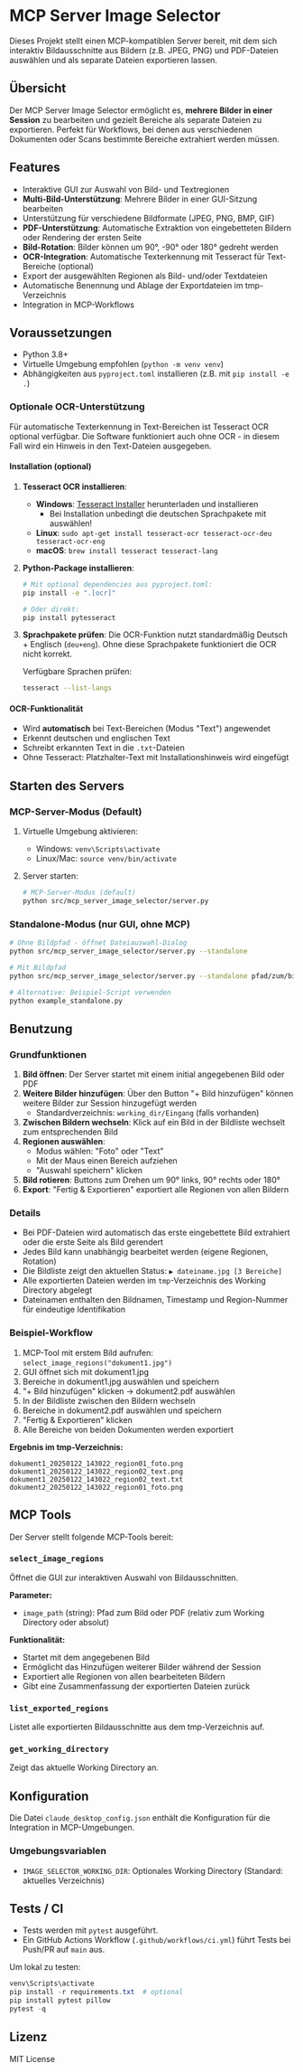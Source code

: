 # MCP Server Image Selector

Dieses Projekt stellt einen MCP-kompatiblen Server bereit, mit dem sich interaktiv Bildausschnitte aus Bildern (z.B. JPEG, PNG) und PDF-Dateien auswählen und als separate Dateien exportieren lassen.

## Übersicht

Der MCP Server Image Selector ermöglicht es, **mehrere Bilder in einer Session** zu bearbeiten und gezielt Bereiche als separate Dateien zu exportieren. Perfekt für Workflows, bei denen aus verschiedenen Dokumenten oder Scans bestimmte Bereiche extrahiert werden müssen.

## Features
- Interaktive GUI zur Auswahl von Bild- und Textregionen
- **Multi-Bild-Unterstützung**: Mehrere Bilder in einer GUI-Sitzung bearbeiten
- Unterstützung für verschiedene Bildformate (JPEG, PNG, BMP, GIF)
- **PDF-Unterstützung**: Automatische Extraktion von eingebetteten Bildern oder Rendering der ersten Seite
- **Bild-Rotation**: Bilder können um 90°, -90° oder 180° gedreht werden
- **OCR-Integration**: Automatische Texterkennung mit Tesseract für Text-Bereiche (optional)
- Export der ausgewählten Regionen als Bild- und/oder Textdateien
- Automatische Benennung und Ablage der Exportdateien im tmp-Verzeichnis
- Integration in MCP-Workflows

## Voraussetzungen
- Python 3.8+
- Virtuelle Umgebung empfohlen (`python -m venv venv`)
- Abhängigkeiten aus `pyproject.toml` installieren (z.B. mit `pip install -e .`)

### Optionale OCR-Unterstützung
Für automatische Texterkennung in Text-Bereichen ist Tesseract OCR optional verfügbar. Die Software funktioniert auch ohne OCR - in diesem Fall wird ein Hinweis in den Text-Dateien ausgegeben.

#### Installation (optional)

1. **Tesseract OCR installieren**:
   - **Windows**: [Tesseract Installer](https://github.com/UB-Mannheim/tesseract/wiki) herunterladen und installieren
     - Bei Installation unbedingt die deutschen Sprachpakete mit auswählen!
   - **Linux**: `sudo apt-get install tesseract-ocr tesseract-ocr-deu tesseract-ocr-eng`
   - **macOS**: `brew install tesseract tesseract-lang`

2. **Python-Package installieren**:
   ```bash
   # Mit optional dependencies aus pyproject.toml:
   pip install -e ".[ocr]"

   # Oder direkt:
   pip install pytesseract
   ```

3. **Sprachpakete prüfen**:
   Die OCR-Funktion nutzt standardmäßig Deutsch + Englisch (`deu+eng`). Ohne diese Sprachpakete funktioniert die OCR nicht korrekt.

   Verfügbare Sprachen prüfen:
   ```bash
   tesseract --list-langs
   ```

#### OCR-Funktionalität
- Wird **automatisch** bei Text-Bereichen (Modus "Text") angewendet
- Erkennt deutschen und englischen Text
- Schreibt erkannten Text in die `.txt`-Dateien
- Ohne Tesseract: Platzhalter-Text mit Installationshinweis wird eingefügt

## Starten des Servers

### MCP-Server-Modus (Default)
1. Virtuelle Umgebung aktivieren:
   - Windows: `venv\Scripts\activate`
   - Linux/Mac: `source venv/bin/activate`

2. Server starten:
   ```bash
   # MCP-Server-Modus (default)
   python src/mcp_server_image_selector/server.py
   ```

### Standalone-Modus (nur GUI, ohne MCP)
```bash
# Ohne Bildpfad - öffnet Dateiauswahl-Dialog
python src/mcp_server_image_selector/server.py --standalone

# Mit Bildpfad
python src/mcp_server_image_selector/server.py --standalone pfad/zum/bild.jpg

# Alternative: Beispiel-Script verwenden
python example_standalone.py
```

## Benutzung

### Grundfunktionen
1. **Bild öffnen**: Der Server startet mit einem initial angegebenen Bild oder PDF
2. **Weitere Bilder hinzufügen**: Über den Button "+ Bild hinzufügen" können weitere Bilder zur Session hinzugefügt werden
   - Standardverzeichnis: `working_dir/Eingang` (falls vorhanden)
3. **Zwischen Bildern wechseln**: Klick auf ein Bild in der Bildliste wechselt zum entsprechenden Bild
4. **Regionen auswählen**:
   - Modus wählen: "Foto" oder "Text"
   - Mit der Maus einen Bereich aufziehen
   - "Auswahl speichern" klicken
5. **Bild rotieren**: Buttons zum Drehen um 90° links, 90° rechts oder 180°
6. **Export**: "Fertig & Exportieren" exportiert alle Regionen von allen Bildern

### Details
- Bei PDF-Dateien wird automatisch das erste eingebettete Bild extrahiert oder die erste Seite als Bild gerendert
- Jedes Bild kann unabhängig bearbeitet werden (eigene Regionen, Rotation)
- Die Bildliste zeigt den aktuellen Status: `▶ dateiname.jpg [3 Bereiche]`
- Alle exportierten Dateien werden im `tmp`-Verzeichnis des Working Directory abgelegt
- Dateinamen enthalten den Bildnamen, Timestamp und Region-Nummer für eindeutige Identifikation

### Beispiel-Workflow
1. MCP-Tool mit erstem Bild aufrufen: `select_image_regions("dokument1.jpg")`
2. GUI öffnet sich mit dokument1.jpg
3. Bereiche in dokument1.jpg auswählen und speichern
4. "+ Bild hinzufügen" klicken → dokument2.pdf auswählen
5. In der Bildliste zwischen den Bildern wechseln
6. Bereiche in dokument2.pdf auswählen und speichern
7. "Fertig & Exportieren" klicken
8. Alle Bereiche von beiden Dokumenten werden exportiert

**Ergebnis im tmp-Verzeichnis:**
```
dokument1_20250122_143022_region01_foto.png
dokument1_20250122_143022_region02_text.png
dokument1_20250122_143022_region02_text.txt
dokument2_20250122_143022_region01_foto.png
```

## MCP Tools

Der Server stellt folgende MCP-Tools bereit:

### `select_image_regions`
Öffnet die GUI zur interaktiven Auswahl von Bildausschnitten.

**Parameter:**
- `image_path` (string): Pfad zum Bild oder PDF (relativ zum Working Directory oder absolut)

**Funktionalität:**
- Startet mit dem angegebenen Bild
- Ermöglicht das Hinzufügen weiterer Bilder während der Session
- Exportiert alle Regionen von allen bearbeiteten Bildern
- Gibt eine Zusammenfassung der exportierten Dateien zurück

### `list_exported_regions`
Listet alle exportierten Bildausschnitte aus dem tmp-Verzeichnis auf.

### `get_working_directory`
Zeigt das aktuelle Working Directory an.

## Konfiguration
Die Datei `claude_desktop_config.json` enthält die Konfiguration für die Integration in MCP-Umgebungen.

### Umgebungsvariablen
- `IMAGE_SELECTOR_WORKING_DIR`: Optionales Working Directory (Standard: aktuelles Verzeichnis)

## Tests / CI
- Tests werden mit `pytest` ausgeführt.
- Ein GitHub Actions Workflow (`.github/workflows/ci.yml`) führt Tests bei Push/PR auf `main` aus.

Um lokal zu testen:
```powershell
venv\Scripts\activate
pip install -r requirements.txt  # optional
pip install pytest pillow
pytest -q
```

## Lizenz
MIT License
